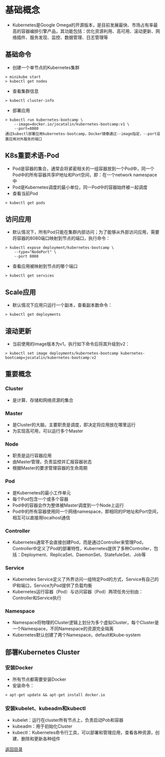 # 基础概念
* Kubernetes是Google Omega的开源版本，是目前发展最快、市场占有率最高的容器编排引擎产品，其功能包括：优化资源利用、高可用、滚动更新、网络插件、服务发现、监控、数据管理、日志管理等

## 基础命令
* 创建一个单节点的Kubernetes集群
```
> minikube start
> kubectl get nodes
```
* 查看集群信息
```
> kubectl cluster-info
```
* 部署应用
```
> kubectl run kubernetes-bootcamp \
    --image=docker.io/jocatalin/kubernetes-bootcamp:v1 \
    --port=8080
通过kubectl部署应用kubernetes-bootcamp，Docker镜像通过--image指定，--port设置应用对外服务的端口
```

## K8s重要术语-Pod
* Pod是容器的集合，通常会将紧密相关的一组容器放到一个Pod中，同一个Pod中的所有容器共享IP地址和Port空间，即：在一个network namespace中
* Pod是Kubernetes调度的最小单位，同一Pod中的容器始终被一起调度
* 查看当前Pod
```
> kubectl get pods
```

## 访问应用
* 默认情况下，所有Pod只能在集群内部访问；为了能够从外部访问应用，需要将容器的8080端口映射到节点的端口，执行命令：
```
> kubectl expose deployment/kubernetes-bootcamp \
    --type="NodePort" \
    --port 8080
```
* 查看应用被映射到节点的哪个端口
```
> kubectl get services
```

## Scale应用
* 默认情况下应用只运行一个副本，查看副本数命令：
```
> kubectl get deployments
```

## 滚动更新
* 当前使用的image版本为v1，执行如下命令后将其升级到v2：
```
> kubectl set image deployments/kubernetes-bootcamp kubernetes-bootcamp=jocatalin/kubernetes-bootcamp:v2
```

## 重要概念
### Cluster
* 是计算、存储和网络资源的集合

### Master
* 是Cluster的大脑，主要职责是调度，即决定将应用放在哪里运行
* 为实现高可用，可以运行多个Master

### Node
* 职责是运行容器应用
* 由Master管理，负责监控并汇报容器状态
* 根据Master的要求管理容器的生命周期

### Pod
* 是Kubernetes的最小工作单元
* 每个Pod包含一个或多个容器
* Pod中的容器会作为整体被Master调度到一个Node上运行
* Pod中的所有容器使用同一个网络namespace，即相同的IP地址和Port空间，相互可以直接用localhost通信

### Controller
* Kubernetes通常不会直接创建Pod，而是通过Controller来管理Pod，Controller中定义了Pod的部署特性，Kubernetes提供了多种Controller，包括：Deployment、ReplicaSet、DaemonSet、StatefuleSet、Job等

### Service
* Kubernetes Service定义了外界访问一组特定Pod的方式，Service有自己的IP和端口，Service为Pod提供了负载均衡
* Kubernetes运行容器（Pod）与访问容器（Pod）两项任务分别由：Controller和Service执行

### Namespace
* Namespace将物理的Cluster逻辑上划分为多个虚拟Cluster，每个Cluster是一个Namespace，不同Namespace的资源完全隔离
* Kubernetes默认创建了两个Namespace，default和kube-system

## 部署Kubernetes Cluster
### 安装Docker
* 所有节点都需要安装Docker
* 安装命令：
```
> apt-get update && apt-get install docker.io
```

### 安装kubelet、kubeadm和kubectl
* kubelet：运行在cluster所有节点上，负责启动Pob和容器
* kubeadm：用于初始化Cluster
* kubectl：Kubernetes命令行工具，可以部署和管理应用，查看各种资源，创建、删除和更新各种组件

[返回目录](../CONTENTS.md)
